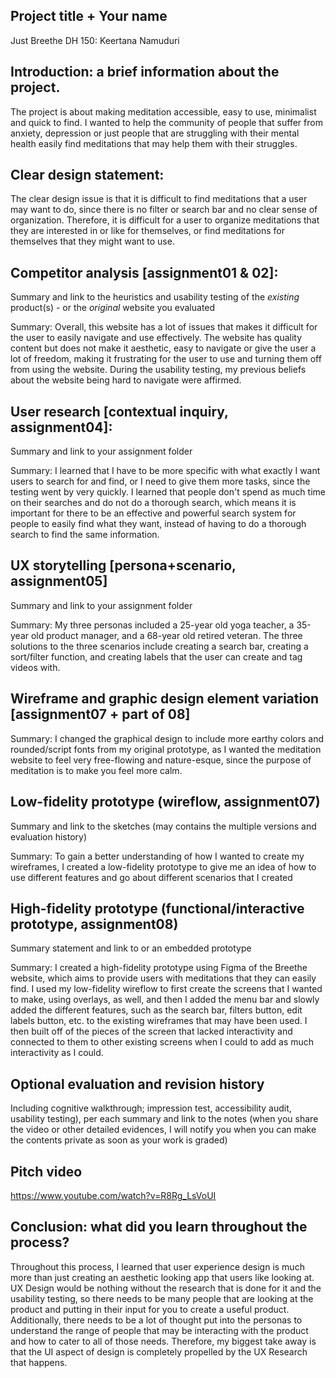 
## Project title + Your name
Just Breethe 
DH 150: Keertana Namuduri

## Introduction: a brief information about the project. 

The project is about making meditation accessible, easy to use, minimalist and quick to find. I wanted to help the community of people that suffer from anxiety, depression or just people that are struggling with their mental health easily find meditations that may help them with their struggles. 

## Clear design statement: 

The clear design issue is that it is difficult to find meditations that a user may want to do, since there is no filter or search bar and no clear sense of organization. Therefore, it is difficult for a user to organize meditations that they are interested in or like for themselves, or find meditations for themselves that they might want to use. 

## Competitor analysis [assignment01 & 02]:

Summary and link to the heuristics and usability testing of the *existing* product(s) - or the *original* website you evaluated

Summary: Overall, this website has a lot of issues that makes it difficult for the user to easily navigate and use effectively. The website has quality content but does not make it aesthetic, easy to navigate or give the user a lot of freedom, making it frustrating for the user to use and turning them off from using the website. During the usability testing, my previous beliefs about the website being hard to navigate were affirmed.

## User research [contextual inquiry, assignment04]:

Summary and link to your assignment folder

Summary: I learned that I have to be more specific with what exactly I want users to search for and find, or I need to give them more tasks, since the testing went by very quickly. I learned that people don't spend as much time on their searches and do not do a thorough search, which means it is important for there to be an effective and powerful search system for people to easily find what they want, instead of having to do a thorough search to find the same information. 

## UX storytelling [persona+scenario, assignment05]

Summary and link to your assignment folder

Summary: My three personas included a 25-year old yoga teacher, a 35-year old product manager, and a 68-year old retired veteran. The three solutions to the three scenarios include creating a search bar, creating a sort/filter function, and creating labels that the user can create and tag videos with.  

## Wireframe and graphic design element variation [assignment07 + part of 08]

Summary: I changed the graphical design to include more earthy colors and rounded/script fonts from my original prototype, as I wanted the meditation website to feel very free-flowing and nature-esque, since the purpose of meditation is to make you feel more calm.

## Low-fidelity prototype (wireflow, assignment07)

Summary and link to the sketches (may contains the multiple versions and evaluation history)

Summary: To gain a better understanding of how I wanted to create my wireframes, I created a low-fidelity prototype to give me an idea of how to use different features and go about different scenarios that I created

## High-fidelity prototype (functional/interactive prototype, assignment08)

Summary statement and link to or an embedded prototype

Summary: I created a high-fidelity prototype using Figma of the Breethe website, which aims to provide users with meditations that they can easily find. I used my low-fidelity wireflow to first create the screens that I wanted to make, using overlays, as well, and then I added the menu bar and slowly added the different features, such as the search bar, filters button, edit labels button, etc. to the existing wireframes that may have been used. I then built off of the pieces of the screen that lacked interactivity and connected to them to other existing screens when I could to add as much interactivity as I could.

## Optional evaluation and revision history 

Including cognitive walkthrough; impression test, accessibility audit, usability testing), per each summary and link to the notes (when you share the video or other detailed evidences, I will notify you when you can make the contents private as soon as your work is graded)

## Pitch video 

https://www.youtube.com/watch?v=R8Rg_LsVoUI

## Conclusion: what did you learn throughout the process?

Throughout this process, I learned that user experience design is much more than just creating an aesthetic looking app that users like looking at. UX Design would be nothing without the research that is done for it and the usability testing, so there needs to be many people that are looking at the product and putting in their input for you to create a useful product. Additionally, there needs to be a lot of thought put into the personas to understand the range of people that may be interacting with the product and how to cater to all of those needs. Therefore, my biggest take away is that the UI aspect of design is completely propelled by the UX Research that happens. 
